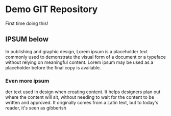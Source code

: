 # Demo GIT Repository
First time doing this!

## IPSUM below

In publishing and graphic design, Lorem ipsum is a placeholder text commonly used to demonstrate the visual form of a document or a typeface without relying on meaningful content. Lorem ipsum may be used as a placeholder before the final copy is available.

### Even more ipsum

der text used in design when creating content. It helps designers plan out where the content will sit, without needing to wait for the content to be written and approved. It originally comes from a Latin text, but to today's reader, it's seen as gibberish

